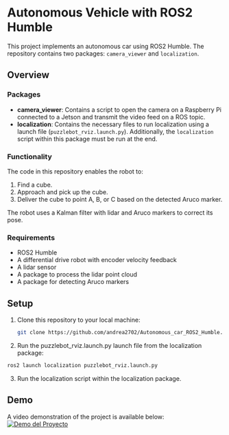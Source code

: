# Autonomous Vehicle with ROS2 Humble

This project implements an autonomous car using ROS2 Humble. The repository contains two packages: `camera_viewer` and `localization`.

## Overview

### Packages

- **camera_viewer**: Contains a script to open the camera on a Raspberry Pi connected to a Jetson and transmit the video feed on a ROS topic.
- **localization**: Contains the necessary files to run localization using a launch file (`puzzlebot_rviz.launch.py`). Additionally, the `localization` script within this package must be run at the end.

### Functionality

The code in this repository enables the robot to:
1. Find a cube.
2. Approach and pick up the cube.
3. Deliver the cube to point A, B, or C based on the detected Aruco marker.

The robot uses a Kalman filter with lidar and Aruco markers to correct its pose.

### Requirements

- ROS2 Humble
- A differential drive robot with encoder velocity feedback
- A lidar sensor
- A package to process the lidar point cloud
- A package for detecting Aruco markers

## Setup

1. Clone this repository to your local machine:
   ```bash
   git clone https://github.com/andrea2702/Autonomous_car_ROS2_Humble.git
   
2. Run the puzzlebot_rviz.launch.py launch file from the localization package:
  ```bash
  ros2 launch localization puzzlebot_rviz.launch.py
  ```
3. Run the localization script within the localization package.


## Demo
A video demonstration of the project is available below:
[![Demo del Proyecto](http://img.youtube.com/vi/YZyWaMJPywo/0.jpg)](https://www.youtube.com/watch?feature=shared&v=YZyWaMJPywo)

